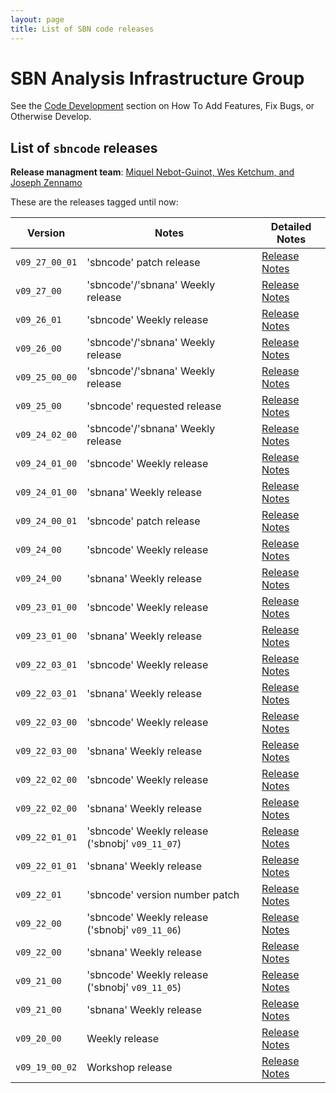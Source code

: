 ```yaml
---
layout: page
title: List of SBN code releases
---
```




SBN Analysis Infrastructure Group
================================================================

See the [Code Development](https://sbnsoftware.github.io/AnalysisInfrastructure/how-to-develop) section on How To Add Features, Fix Bugs, or Otherwise Develop.

List of `sbncode` releases
------------------------------------------------------------------------

**Release managment team**: [Miquel Nebot-Guinot, Wes Ketchum, and Joseph Zennamo](mailto:miquel.nebot@ed.ac.uk,wketchum@fnal.gov,jaz8600@fnal.gov)

These are the releases tagged until now:
  
  | Version                     |      Notes                                  |      Detailed Notes                          
  |-----------------------------|---------------------------------------------|--------------------------------------------
  |`v09_27_00_01`               |    'sbncode' patch release                  |    [Release Notes]()
  |`v09_27_00`                  |    'sbncode'/'sbnana' Weekly release        |    [Release Notes]()
  |`v09_26_01`                  |    'sbncode' Weekly release                 |    [Release Notes]()
  |`v09_26_00`                  |    'sbncode'/'sbnana' Weekly release        |    [Release Notes]()
  |`v09_25_00_00`               |    'sbncode'/'sbnana' Weekly release        |    [Release Notes]()
  |`v09_25_00`                  |    'sbncode' requested release              |    [Release Notes]() 
  |`v09_24_02_00`               |    'sbncode'/'sbnana' Weekly release        |    [Release Notes]()
  |`v09_24_01_00`               |    'sbncode' Weekly release                 |    [Release Notes]() 
  |`v09_24_01_00`               |    'sbnana'  Weekly release                 |    [Release Notes]()
  |`v09_24_00_01`               |    'sbncode' patch release                  |    [Release Notes]() 
  |`v09_24_00`                  |    'sbncode' Weekly release                 |    [Release Notes]() 
  |`v09_24_00`                  |    'sbnana'  Weekly release                 |    [Release Notes]()
  |`v09_23_01_00`               |    'sbncode' Weekly release                 |    [Release Notes]() 
  |`v09_23_01_00`               |    'sbnana'  Weekly release                 |    [Release Notes]()
  |`v09_22_03_01`               |    'sbncode' Weekly release                 |    [Release Notes]()  
  |`v09_22_03_01`               |    'sbnana'  Weekly release                 |    [Release Notes]()
  |`v09_22_03_00`               |    'sbncode' Weekly release                 |    [Release Notes]() 
  |`v09_22_03_00`               |    'sbnana'  Weekly release                 |    [Release Notes]()
  |`v09_22_02_00`               |    'sbncode' Weekly release                 |    [Release Notes]() 
  |`v09_22_02_00`               |    'sbnana'  Weekly release                 |    [Release Notes]()
  |`v09_22_01_01`               |    'sbncode' Weekly release ('sbnobj' `v09_11_07`)   |    [Release Notes]() 
  |`v09_22_01_01`               |    'sbnana'  Weekly release                 |    [Release Notes]() 
  |`v09_22_01`                  |    'sbncode' version number patch           |    [Release Notes]() 
  |`v09_22_00`                  |    'sbncode' Weekly release ('sbnobj' `v09_11_06`)   |    [Release Notes]()
  |`v09_22_00`                  |    'sbnana'  Weekly release                          |    [Release Notes]()
  |`v09_21_00`                  |    'sbncode' Weekly release ('sbnobj' `v09_11_05`)   |    [Release Notes]()
  |`v09_21_00`                  |    'sbnana'  Weekly release                          |    [Release Notes]()
  |`v09_20_00`                  |    Weekly release                                    |    [Release Notes]()
  |`v09_19_00_02`               |    Workshop release                                  |    [Release Notes](https://github.com/SBNSoftware/SBNSoftware.github.io/blob/master/AnalysisInfrastructure/Releases/sbncode%20Releases%20v09_19_00_02%2C%20and%20v09_20_00.txt)
  
